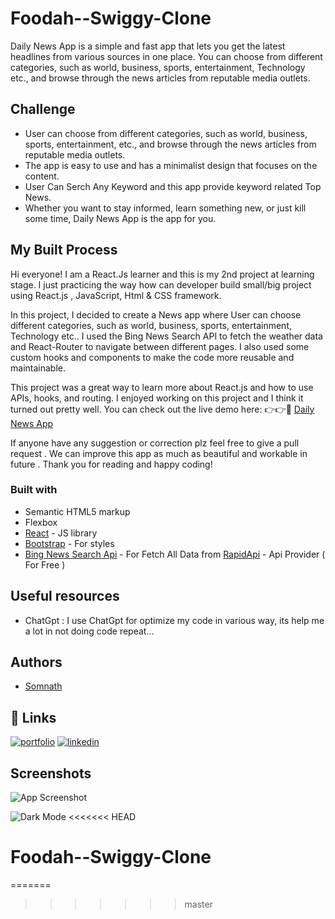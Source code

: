 
# Foodah--Swiggy-Clone

Daily News App is a simple and fast app that lets you get the latest headlines from various sources in one place. You can choose from different categories, such as world, business, sports, entertainment, Technology etc., and browse through the news articles from reputable media outlets.

## Challenge
- User can choose from different categories, such as world, business, sports, entertainment, etc., and browse through the news articles from reputable media outlets.
- The app is easy to use and has a minimalist design that focuses on the content.
- User Can Serch Any Keyword and this app provide keyword related Top News.
- Whether you want to stay informed, learn something new, or just kill some time, Daily News App is the app for you.
## My Built Process


Hi everyone! I am a React.Js learner and this is my 2nd project at learning stage. I just practicing the way how can developer build small/big project using React.js , JavaScript, Html & CSS framework.

In this project, I decided to create a News app where User can choose  different categories, such as world, business, sports, entertainment, Technology etc.. I used the Bing News Search API to fetch the weather data and React-Router to navigate between different pages. I also used some custom hooks and components to make the code more reusable and maintainable.

This project was a great way to learn more about React.js and how to use APIs, hooks, and routing. I enjoyed working on this project and I think it turned out pretty well. You can check out the live demo here: 👉👉👊 [Daily News App](https://reactjs.org/)

If anyone have any suggestion or correction plz feel free to give a pull request . We can improve this app as much as beautiful and workable in future . Thank you for reading and happy coding!
### Built with

- Semantic HTML5 markup
- Flexbox
- [React](https://reactjs.org/) - JS library
- [Bootstrap](https://getbootstrap.com/) - For styles
- [Bing News Search Api](https://rapidapi.com/microsoft-azure-org-microsoft-cognitive-services/api/bing-news-search1/) - For Fetch All Data from [RapidApi](https://rapidapi.com/) - Api Provider ( For Free )

## Useful resources
- ChatGpt : I use ChatGpt for optimize my code in various way, its help me a lot in not doing code repeat...
## Authors

- [Somnath](https://github.com/SomnathBhunia-dev)


## 🔗 Links
[![portfolio](https://img.shields.io/badge/my_portfolio-000?style=for-the-badge&logo=ko-fi&logoColor=white)](https://github.com/SomnathBhunia-dev)
[![linkedin](https://img.shields.io/badge/linkedin-0A66C2?style=for-the-badge&logo=linkedin&logoColor=white)](https://www.linkedin.com/in/somnath-bhunia-web-developer)


## Screenshots

![App Screenshot](https://user-images.githubusercontent.com/114075731/228539097-ce6bf818-aa1f-4c44-9b20-47cd81d11f73.png)


![Dark Mode ](https://user-images.githubusercontent.com/114075731/228539416-c94cf239-d454-49ef-86ab-ecb34c6cc245.png)
<<<<<<< HEAD
# Foodah--Swiggy-Clone
=======
>>>>>>> master
